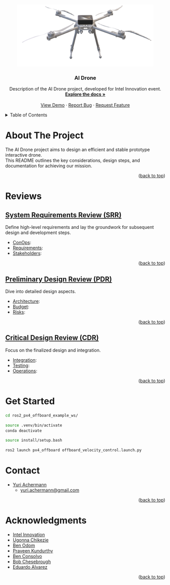 <a name="readme-top"></a>

<!-- PROJECT LOGO -->
<br />
<div align="center">
  <a href="https://website.com">
    <img src="/data/images/Drone.png" alt="Logo" width="428" height="195" title="Logo">
  </a>

<h3 align="center">AI Drone</h3>

  <p align="center">
    Description of the AI Drone project, developed for Intel Innovation event.
    <br />
    <a href="https://github.com/yuriachermann/Systems-Engineering-Project"><strong>Explore the docs »</strong></a>
    <br />
    <br />
    <a href="https://website.com">View Demo</a>
    ·
    <a href="https://github.com/yuriachermann/Systems-Engineering-Project/issues">Report Bug</a>
    ·
    <a href="https://github.com/yuriachermann/Systems-Engineering-Project/issues">Request Feature</a>
  </p>
</div>

<!-- TABLE OF CONTENTS -->
<details>
  <summary>Table of Contents</summary>
  <ol>
    <li><a href="#about-the-project">About The Project</a></li>
    <li>
      <a href="#reviews">Design Reviews</a>
      <ul>
        <li><a href="#srr">SRR</a></li>
        <li><a href="#pdr">PDR</a></li>
        <li><a href="#cdr">CDR</a></li>
      </ul>
    </li>
    <li><a href="#get-started">Get Started</a></li>
    <li><a href="#contact">Contact</a></li>
    <li><a href="#acknowledgments">Acknowledgments</a></li>
  </ol>
</details>


<!-- ABOUT THE PROJECT -->

# About The Project

The AI Drone project aims to design an efficient and stable prototype interactive drone.</br>
This README outlines the key considerations, design steps, and documentation for achieving our mission.

<p align="right">(<a href="#readme-top">back to top</a>)</p>


<!-- REVIEWS -->

# Reviews

<!-- SRR -->

## [System Requirements Review (SRR)](docs/SRR/README.md)

Define high-level requirements and lay the groundwork for subsequent design and development steps.
 
- [ConOps](docs/SRR/ConOps.md):
- [Requirements](docs/SRR/Requirements.md): 
- [Stakeholders](docs/SRR/Stakeholders.md): 

<p align="right">(<a href="#readme-top">back to top</a>)</p>

<!-- PDR -->

## [Preliminary Design Review (PDR)](docs/PDR/README.md)

Dive into detailed design aspects.

- [Architecture](docs/PDR/Architecture.md):
- [Budget](docs/PDR/Budget.md):
- [Risks](docs/PDR/Risks.md):

<p align="right">(<a href="#readme-top">back to top</a>)</p>

<!-- CDR -->

## [Critical Design Review (CDR)](docs/CDR/README.md)

Focus on the finalized design and integration.

- [Integration](docs/CDR/Integration.md): 
- [Testing](docs/CDR/Testing.md): 
- [Operations](docs/CDR/Operations.md): 

<p align="right">(<a href="#readme-top">back to top</a>)</p>


<!-- GET STARTED -->

# Get Started

```bash
cd ros2_px4_offboard_example_ws/
```
```bash
source .venv/bin/activate
conda deactivate
```
```bash
source install/setup.bash
```
```bash
ros2 launch px4_offboard offboard_velocity_control.launch.py
```




<!-- CONTACT -->

# Contact

- [Yuri Achermann](https://www.linkedin.com/in/yuriachermann/)
  - [yuri.achermann@gmail.com](mailto:yuri.achermann@gmail.com)

<p align="right">(<a href="#readme-top">back to top</a>)</p>


<!-- ACKNOWLEDGMENTS -->

# Acknowledgments

- [Intel Innovation](https://www.intel.com/content/www/us/en/events/on-event-series/innovation.html)
- [Ugonna Chikezie](https://www.linkedin.com/in/ugonnachikezie/)
- [Ben Odom](https://www.linkedin.com/in/benjamin-odom-07539180)
- [Praveen Kundurthy](https://www.linkedin.com/in/praveenkk123)
- [Ben Consolvo](https://www.linkedin.com/in/bconsolvo)
- [Bob Chesebrough](https://www.linkedin.com/in/robertchesebrough)
- [Eduardo Alvarez](https://www.linkedin.com/in/eduandalv)

<p align="right">(<a href="#readme-top">back to top</a>)</p>
